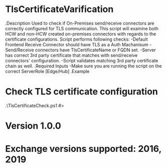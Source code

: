 # TlsCertificateVarification

.Description
  Used to check if On-Premises send/receive connectors are correctly configured for TLS communication. This script will examine both HCW and non-HCW created on-premises connectors with regards to the certificate configurations.
  Script performs following checks:
  -Default Frontend Receive Connector should have TLS as a Auth Machanisum
  -Send/Receive connectors have TlsCertificateName or FQDN set.
  -Server has correct 3rd party certificate that matches with send/receive connectors' configuration.
  -Script validates matching 3rd party certificate chain as well.
 .Required Inputs
  -Make sure you are running the script on the correct ServerRole [Edge/Hub]
 .Example
   # Check TLS certificate configuration
   .\TlsCertificateCheck.ps1
#>

# Version 1.0.0
# Exchange versions supported: 2016, 2019
